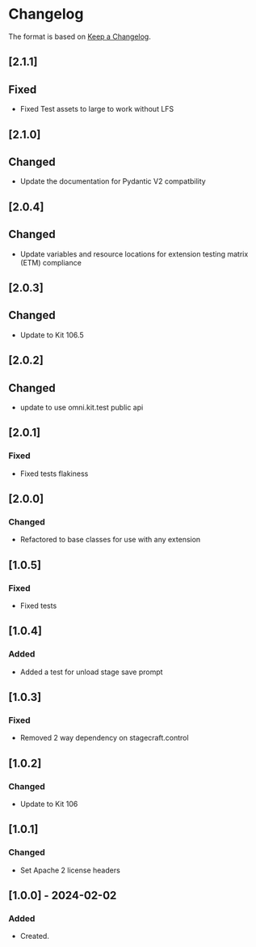 ﻿# Changelog
The format is based on [Keep a Changelog](https://keepachangelog.com/en/1.0.0/).

## [2.1.1]
## Fixed
- Fixed Test assets to large to work without LFS

## [2.1.0]
## Changed
- Update the documentation for Pydantic V2 compatbility

## [2.0.4]
## Changed
- Update variables and resource locations for extension testing matrix (ETM) compliance

## [2.0.3]
## Changed
- Update to Kit 106.5

## [2.0.2]
## Changed
- update to use omni.kit.test public api

## [2.0.1]
### Fixed
- Fixed tests flakiness

## [2.0.0]
### Changed
- Refactored to base classes for use with any extension

## [1.0.5]
### Fixed
- Fixed tests

## [1.0.4]
### Added
- Added a test for unload stage save prompt

## [1.0.3]
### Fixed
- Removed 2 way dependency on stagecraft.control

## [1.0.2]
### Changed
- Update to Kit 106

## [1.0.1]
### Changed
- Set Apache 2 license headers

## [1.0.0] - 2024-02-02
### Added
- Created.
